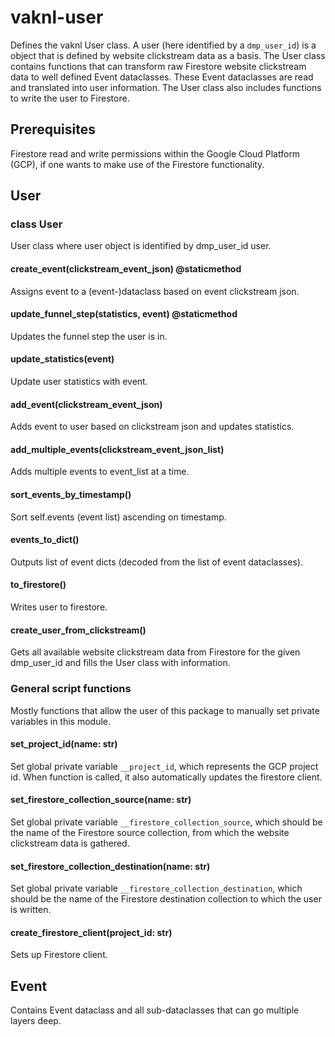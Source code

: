 # vaknl-user

Defines the vaknl User class. A user (here identified by a `dmp_user_id`) is a object that is defined by website 
clickstream data as a basis. The User class contains functions that can transform raw Firestore website clickstream data
to well defined Event dataclasses. These Event dataclasses are read and translated into user information. The User class
also includes functions to write the user to Firestore.


## Prerequisites

Firestore read and write permissions within the Google Cloud Platform (GCP), if one wants to make use of the Firestore 
functionality.


## User

### class User
User class where user object is identified by dmp_user_id user.

#### create_event(clickstream_event_json) @staticmethod
Assigns event to a (event-)dataclass based on event clickstream json.

#### update_funnel_step(statistics, event) @staticmethod
Updates the funnel step the user is in.

#### update_statistics(event)
Update user statistics with event.

#### add_event(clickstream_event_json)
Adds event to user based on clickstream json and updates statistics.

#### add_multiple_events(clickstream_event_json_list)
Adds multiple events to event_list at a time.

#### sort_events_by_timestamp()
Sort self.events (event list) ascending on timestamp.

#### events_to_dict()
Outputs list of event dicts (decoded from the list of event dataclasses).

#### to_firestore()
Writes user to firestore.

#### create_user_from_clickstream()
Gets all available website clickstream data from Firestore for the given dmp_user_id and fills the User class
with information.

### General script functions

Mostly functions that allow the user of this package to manually set private variables in this module.

#### set_project_id(name: str)
Set global private variable `__project_id`, which represents the GCP project id. When function is called, it also 
automatically updates the firestore client.

#### set_firestore_collection_source(name: str)
Set global private variable `__firestore_collection_source`, which should be the name of the Firestore source collection, 
from which the website clickstream data is gathered.

#### set_firestore_collection_destination(name: str)
Set global private variable `__firestore_collection_destination`, which should be the name of the Firestore destination
collection to which the user is written.

#### create_firestore_client(project_id: str)
Sets up Firestore client. 


## Event

Contains Event dataclass and all sub-dataclasses that can go multiple layers deep.



